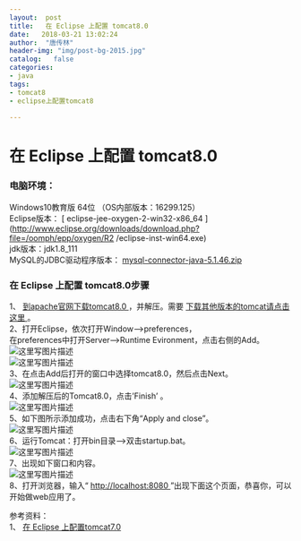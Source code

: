 ```yaml
---
layout:  post
title:   在 Eclipse 上配置 tomcat8.0
date:   2018-03-21 13:02:24
author:  "唐传林"
header-img: "img/post-bg-2015.jpg"
catalog:   false
categories:
- java
tags:
- tomcat8
- eclipse上配置tomcat8

---
```

#  在 Eclipse 上配置 tomcat8.0

###  电脑环境：

Windows10教育版 64位 （OS内部版本：16299.125）  
Eclipse版本： [ eclipse-jee-oxygen-2-win32-x86_64
](http://www.eclipse.org/downloads/download.php?file=/oomph/epp/oxygen/R2
/eclipse-inst-win64.exe)  
jdk版本：jdk1.8_111  
MySQL的JDBC驱动程序版本： [ mysql-connector-java-5.1.46.zip
](http://cdn.mysql.com//Downloads/Connector-J/mysql-connector-java-5.1.46.zip)

###  在 Eclipse 上配置 tomcat8.0步骤

1、 [ 到apache官网下载tomcat8.0
](http://archive.apache.org/dist/tomcat/tomcat-8/v8.0.50/bin/apache-tomcat-8.0.50-windows-x64.zip) ，并解压。需要 [ 下载其他版本的tomcat请点击这里
](http://archive.apache.org/dist/tomcat/) 。  
2、打开Eclipse，依次打开Window——>preferences，  
在preferences中打开Server——>Runtime Evironment，点击右侧的Add。  
![这里写图片描述](http://img-blog.csdn.net/20180320212602243?watermark/2/text/Ly9ibG9nLmNzZG4ubmV0L1RhbmdfQ2h1YW5saW4=/font/5a6L5L2T/fontsize/400/fill/I0JBQkFCMA==/dissolve/70)  
![这里写图片描述](http://img-blog.csdn.net/20180320212803395?watermark/2/text/Ly9ibG9nLmNzZG4ubmV0L1RhbmdfQ2h1YW5saW4=/font/5a6L5L2T/fontsize/400/fill/I0JBQkFCMA==/dissolve/70)  
3、在点击Add后打开的窗口中选择tomcat8.0，然后点击Next。  
![这里写图片描述](http://img-blog.csdn.net/20180321094933499?watermark/2/text/Ly9ibG9nLmNzZG4ubmV0L1RhbmdfQ2h1YW5saW4=/font/5a6L5L2T/fontsize/400/fill/I0JBQkFCMA==/dissolve/70)  
4、添加解压后的Tomcat8.0，点击’Finish’ 。  
![这里写图片描述](http://img-blog.csdn.net/20180321095654531?watermark/2/text/Ly9ibG9nLmNzZG4ubmV0L1RhbmdfQ2h1YW5saW4=/font/5a6L5L2T/fontsize/400/fill/I0JBQkFCMA==/dissolve/70)  
5、如下图所示添加成功，点击右下角“Apply and close”。  
![这里写图片描述](http://img-blog.csdn.net/20180321095908675?watermark/2/text/Ly9ibG9nLmNzZG4ubmV0L1RhbmdfQ2h1YW5saW4=/font/5a6L5L2T/fontsize/400/fill/I0JBQkFCMA==/dissolve/70)  
6、运行Tomcat：打开bin目录——>双击startup.bat。  
![这里写图片描述](http://img-blog.csdn.net/20180321100304436?watermark/2/text/Ly9ibG9nLmNzZG4ubmV0L1RhbmdfQ2h1YW5saW4=/font/5a6L5L2T/fontsize/400/fill/I0JBQkFCMA==/dissolve/70)  
7、出现如下窗口和内容。  
![这里写图片描述](http://img-blog.csdn.net/20180321125939290?watermark/2/text/Ly9ibG9nLmNzZG4ubmV0L1RhbmdfQ2h1YW5saW4=/font/5a6L5L2T/fontsize/400/fill/I0JBQkFCMA==/dissolve/70)  
8、打开浏览器，输入“ [ http://localhost:8080 ](http://localhost:8080)
”出现下面这个页面，恭喜你，可以开始做web应用了。

参考资料：  
1、 [ 在 Eclipse 上配置tomcat7.0
](http://blog.csdn.net/qq_37359142/article/details/57131075)

